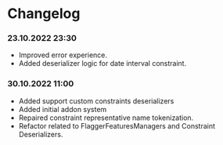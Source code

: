 # Changelog

### 23.10.2022 23:30

* Improved error experience.
* Added deserializer logic for date interval constraint.

### 30.10.2022 11:00

* Added support custom constraints deserializers
* Added initial addon system
* Repaired constraint representative name tokenization.
* Refactor related to FlaggerFeaturesManagers and Constraint Deserializers.